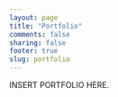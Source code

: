 ```yaml
---
layout: page
title: "Portfolio"
comments: false
sharing: false
footer: true
slug: portfolio
---
```


INSERT PORTFOLIO HERE.
